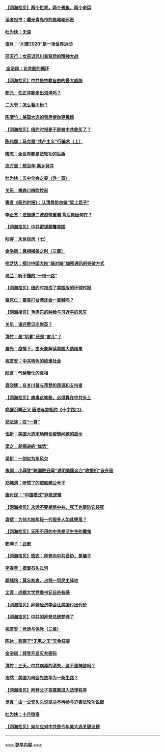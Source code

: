 #### [【网海拾贝】两个世界，两个景象，两个命运](../pages/nsc993/n12521419.md?t=11040351) 
#### [读者投书：曝光青岛市的黑暗和邪恶](../pages/nsc993/n12520988.md?t=11040351) 
#### [吐为快：无语](../pages/nsc993/n12518588.md?t=11040351) 
#### [佳月：“川普2020”是一场世界运动](../pages/nsc993/n12518581.md?t=11040351) 
#### [邢天行：女巫诅咒川普背后的精神大战](../pages/nsc993/n12517257.md?t=11040351) 
#### [ 金浴凤：论共匪的循环](../pages/nsc993/n12517133.md?t=11040351) 
#### [【网海拾贝】中共是宗教自由的最大威胁](../pages/nsc993/n12516879.md?t=11040351) 
#### [乾元：任正非能走出沼泽吗？](../pages/nsc993/n12515831.md?t=11040351) 
#### [二大爷：怎么看川粉？](../pages/nsc993/n12515820.md?t=11040351) 
#### [陈清竹：美国大选的背后使你更震惊](../pages/nsc993/n12515589.md?t=11040351) 
#### [【网海拾贝】纽约时报是不是被中共收买了？](../pages/nsc993/n12515122.md?t=11040351) 
#### [陈伟霆：马克思“共产主义”行骗术（上）](../pages/nsc993/n12510217.md?t=11040351) 
#### [隋志：全世界都是法轮功的后盾](../pages/nsc993/n12510636.md?t=11040351) 
#### [连万里：想当年‧离乡背井](../pages/nsc993/n12510623.md?t=11040351) 
#### [吐为快：五中全会之妄（外一首）](../pages/nsc993/n12510470.md?t=11040351) 
#### [关乐：裸奔口哨吹坟前](../pages/nsc993/n12510403.md?t=11040351) 
#### [寄言《纽约时报》：认清局势勿做“梁上君子”](../pages/nsc993/n12510042.md?t=11040351) 
#### [李正宽：法国遭二波疫情重袭 背后原因何在？](../pages/nsc993/n12509971.md?t=11040351) 
#### [【网海拾贝】中共密谋颠覆美国](../pages/nsc993/n12509816.md?t=11040351) 
#### [陆客：末世民风（七）](../pages/nsc993/n12507822.md?t=11040351) 
#### [金浴凤：真相揭盖之时（三章）](../pages/nsc993/n12507804.md?t=11040351) 
#### [徐芝达：探讨中国大陆“端对端”加密通讯的突破方式](../pages/nsc993/n12507682.md?t=11040351) 
#### [玲兰：听不懂的“一带一路”](../pages/nsc993/n12507669.md?t=11040351) 
#### [【网海拾贝】纽约时报成了美国版的环球时报](../pages/nsc993/n12507053.md?t=11040351) 
#### [骆克仁：要真打台湾还会一直喊吗？](../pages/nsc993/n12506843.md?t=11040351) 
#### [【网海拾贝】毛泽东的肿脸与习近平的风车](../pages/nsc993/n12504537.md?t=11040351) 
#### [关乐：谁还愿见毛岸英？](../pages/nsc993/n12503866.md?t=11040351) 
#### [清竹：是“坑爹”还是“害儿”？](../pages/nsc993/n12503034.md?t=11040351) 
#### [晨光：疫情下，由天象解读美国大选结果](../pages/nsc993/n12502536.md?t=11040351) 
#### [祝君安：中共特色的奴隶社会](../pages/nsc993/n12501529.md?t=11040351) 
#### [陆言：气候暖化的真相](../pages/nsc993/n12501183.md?t=11040351) 
#### [袁晓辉：有关川普与拜登的民调和支持者](../pages/nsc993/n12500433.md?t=11040351) 
#### [【网海拾贝】病毒这笔账，必须算在中共头上](../pages/nsc993/n12500320.md?t=11040351) 
#### [唤醒沉睡正义 唐浩与您相约《十字路口》](../pages/nsc993/n12497980.md?t=11040351) 
#### [郑法途：叹“一尊”](../pages/nsc993/n12498837.md?t=11040351) 
#### [伍新：美国大选末场辩论疫情问题的启示](../pages/nsc993/n12498829.md?t=11040351) 
#### [梁之：胡锡进的“优势”](../pages/nsc993/n12498780.md?t=11040351) 
#### [吴新：一剑似为东风欠](../pages/nsc993/n12498772.md?t=11040351) 
#### [朱颜：小拜登“跨国败丑闻”说明美国这台“收银机”该升级](../pages/nsc993/n12498731.md?t=11040351) 
#### [郑纯清：听惯了的贼船艄公号子](../pages/nsc993/n12498721.md?t=11040351) 
#### [唐付民：“中国模式”罪恶逻辑](../pages/nsc993/n12498310.md?t=11040351) 
#### [【网海拾贝】永远不要相信中共，死了也要防它装死](../pages/nsc993/n12498162.md?t=11040351) 
#### [袁斌：为何大陆年轻一代很多人如此堕落？](../pages/nsc993/n12495696.md?t=11040351) 
#### [【网海拾贝】无所不用的中共是活生生的魔鬼](../pages/nsc993/n12495621.md?t=11040351) 
#### [乾坤子：武歌](../pages/nsc993/n12493391.md?t=11040351) 
#### [【网海拾贝】班农：拜登向中共妥协，是骗子](../pages/nsc993/n12492877.md?t=11040351) 
#### [李春草：摸着石头过河](../pages/nsc993/n12491121.md?t=11040351) 
#### [颜纯钩：莫忘初衷，占领一切民主阵地](../pages/nsc993/n12490965.md?t=11040351) 
#### [尘客：成都大学党委书记自杀有感](../pages/nsc993/n12490950.md?t=11040351) 
#### [【网海拾贝】拜登经济学会让美国付出代价](../pages/nsc993/n12489662.md?t=11040351) 
#### [【网海拾贝】中共的拜登总统梦碎了](../pages/nsc993/n12487896.md?t=11040351) 
#### [祝君安：竞选与保党（三章）](../pages/nsc993/n12487258.md?t=11040351) 
#### [陈达：有感于“无冕之王”无免狂妄](../pages/nsc993/n12485133.md?t=11040351) 
#### [金浴凤：拜登开启灭共密码](../pages/nsc993/n12485125.md?t=11040351) 
#### [清竹：三天，中共病毒的消失，这不是神迹吗？](../pages/nsc993/n12485027.md?t=11040351) 
#### [浩然：美国为何会先放华为一条生路？](../pages/nsc993/n12484997.md?t=11040351) 
#### [【网海拾贝】拜登父子贪腐案进入法律程序](../pages/nsc993/n12484957.md?t=11040351) 
#### [觅真：由一公安头头说坚决不再参与迫害法轮功说起](../pages/nsc993/n12484212.md?t=11040351) 
#### [吐为快：十月惊奇](../pages/nsc993/n12484172.md?t=11040351) 
#### [【网海拾贝】如何应对中共是今年美大选关键议题](../pages/nsc993/n12483755.md?t=11040351) 

----
#### [ >>> 更早内容 <<< ](../indexes/nsc993-earlier.md)
